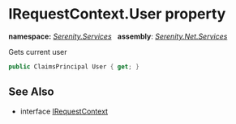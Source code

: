 # IRequestContext.User property
**namespace:** *[Serenity.Services](../../README.md#serenity.services-namespace)*   **assembly**: *[Serenity.Net.Services](../../README.md)*

Gets current user

```csharp
public ClaimsPrincipal User { get; }
```

## See Also

* interface [IRequestContext](../IRequestContext.md)